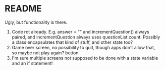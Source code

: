 #  README

Ugly, but functionality is there.

1.  Code rot already.  E.g. answer = "" and incrementQuestion() always paired, and incrementQuestion always uses questionList.count.
Possibly a class encapsulates that kind of stuff, and other state too?
2.  Game over screen, no possibility to quit, though apps don't allow that, so maybe not play again? button
3.  I'm sure multiple screens not supposed to be done with a state variable and an if statement!

